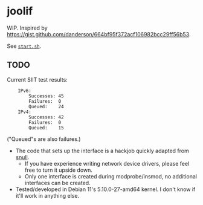 # joolif

WIP. Inspired by https://gist.github.com/danderson/664bf95f372acf106982bcc29ff56b53.

See [`start.sh`](start.sh).

## TODO

Current SIIT test results:

```
	IPv6:
		Successes: 45
		Failures:  0
		Queued:    24
	IPv4:
		Successes: 42
		Failures:  0
		Queued:    15
```

("Queued"s are also failures.)

- The code that sets up the interface is a hackjob quickly adapted from [snull](https://github.com/martinezjavier/ldd3/blob/master/snull/snull.c).
	- If you have experience writing network device drivers, please feel free to turn it upside down.
	- Only one interface is created during modprobe/insmod, no additional interfaces can be created.
- Tested/developed in Debian 11's 5.10.0-27-amd64 kernel. I don't know if it'll work in anything else.
